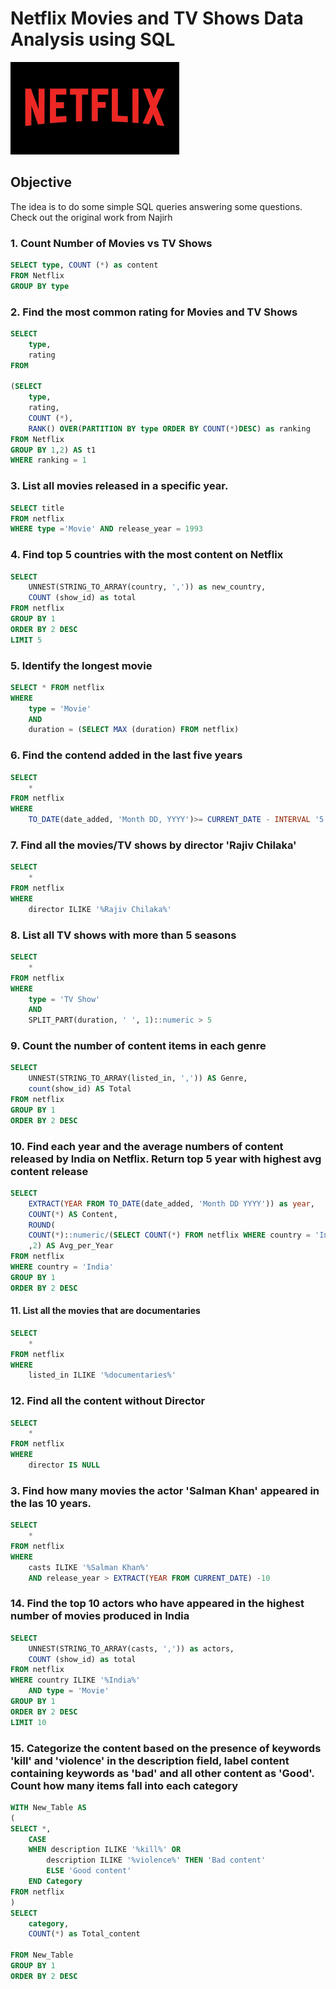 # Netflix Movies and TV Shows Data Analysis using SQL

![Netflix](https://github.com/rubenfm77/Netflix_SQL/blob/main/logo.png)

## Objective

The idea is to do some simple SQL queries answering some questions. Check out the original work from Najirh

### 1. Count Number of Movies vs TV Shows

```sql
SELECT type, COUNT (*) as content
FROM Netflix
GROUP BY type
```

### 2. Find the most common rating for Movies and TV Shows

```sql
SELECT 
	type, 
	rating
FROM

(SELECT 
	type, 
	rating, 
	COUNT (*),
	RANK() OVER(PARTITION BY type ORDER BY COUNT(*)DESC) as ranking
FROM Netflix
GROUP BY 1,2) AS t1
WHERE ranking = 1
```

### 3. List all movies released in a specific year.

```sql
SELECT title
FROM netflix
WHERE type ='Movie' AND release_year = 1993
```
### 4. Find top 5 countries with the most content on Netflix

```sql
SELECT 
	UNNEST(STRING_TO_ARRAY(country, ',')) as new_country,
	COUNT (show_id) as total
FROM netflix
GROUP BY 1
ORDER BY 2 DESC
LIMIT 5
```
### 5. Identify the longest movie

```sql
SELECT * FROM netflix
WHERE 
	type = 'Movie'
	AND 
	duration = (SELECT MAX (duration) FROM netflix)
```
### 6. Find the contend added in the last five years

```sql
SELECT 
	*
FROM netflix
WHERE 
	TO_DATE(date_added, 'Month DD, YYYY')>= CURRENT_DATE - INTERVAL '5 years'
```
### 7. Find all the movies/TV shows by director 'Rajiv Chilaka'

```sql
SELECT 
	*
FROM netflix
WHERE 
	director ILIKE '%Rajiv Chilaka%'
```

### 8. List all TV shows with more than 5 seasons
```sql
SELECT 
	*
FROM netflix
WHERE 
	type = 'TV Show'
	AND
	SPLIT_PART(duration, ' ', 1)::numeric > 5 
```
### 9. Count the number of content items in each genre
```sql
SELECT 
	UNNEST(STRING_TO_ARRAY(listed_in, ',')) AS Genre,
	count(show_id) AS Total
FROM netflix
GROUP BY 1
ORDER BY 2 DESC
```
### 10. Find each year and the average numbers of content released by India on Netflix. Return top 5 year with highest avg content release

```sql
SELECT 
	EXTRACT(YEAR FROM TO_DATE(date_added, 'Month DD YYYY')) as year,
	COUNT(*) AS Content,
	ROUND(
	COUNT(*)::numeric/(SELECT COUNT(*) FROM netflix WHERE country = 'India')::numeric *  100 
	,2) AS Avg_per_Year
FROM netflix
WHERE country = 'India'
GROUP BY 1
ORDER BY 2 DESC
```
#### 11. List all the movies that are documentaries

```sql
SELECT 
	*
FROM netflix
WHERE 
	listed_in ILIKE '%documentaries%'
```

### 12. Find all the content without Director

```sql
SELECT 
	*
FROM netflix
WHERE 
	director IS NULL
```

### 3. Find how many movies the actor 'Salman Khan' appeared in the las 10 years.

```sql
SELECT 
	*
FROM netflix
WHERE 
	casts ILIKE '%Salman Khan%'
	AND release_year > EXTRACT(YEAR FROM CURRENT_DATE) -10
```

### 14. Find the top 10 actors who have appeared in the highest number of movies produced in India

```sql
SELECT 
	UNNEST(STRING_TO_ARRAY(casts, ',')) as actors,
	COUNT (show_id) as total
FROM netflix
WHERE country ILIKE '%India%'
	AND type = 'Movie'
GROUP BY 1
ORDER BY 2 DESC
LIMIT 10
```

### 15. Categorize the content based on the presence of keywords 'kill' and 'violence' in the description field, label content containing keywords as 'bad' and all other content as 'Good'. Count how many items fall into each category

```sql
WITH New_Table AS
(
SELECT *,
	CASE 
	WHEN description ILIKE '%kill%' OR
		description ILIKE '%violence%' THEN 'Bad content'
		ELSE 'Good content'
	END Category
FROM netflix
)
SELECT 
	category,
	COUNT(*) as Total_content

FROM New_Table
GROUP BY 1
ORDER BY 2 DESC
```
